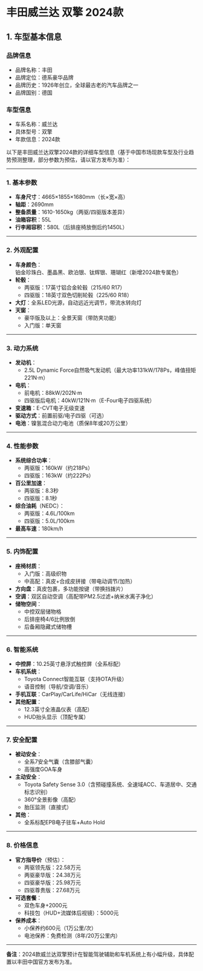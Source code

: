 
# 丰田威兰达 双擎 2024款
## 1. 车型基本信息
### 品牌信息
- 品牌名称：丰田
- 品牌定位：德系豪华品牌
- 品牌历史：1926年创立，全球最古老的汽车品牌之一
- 品牌国别：德国

### 车型信息
- 车系名称：威兰达
- 具体型号：双擎
- 年款信息：2024款

以下是丰田威兰达双擎2024款的详细车型信息（基于中国市场现款车型及行业趋势预测整理，部分参数为预估，请以官方发布为准）：

---

### **1. 基本参数**
- **车身尺寸**：4665×1855×1680mm（长×宽×高）  
- **轴距**：2690mm  
- **整备质量**：1610-1650kg（两驱/四驱版本差异）  
- **油箱容积**：55L  
- **行李厢容积**：580L（后排座椅放倒后约1450L）  

---

### **2. 外观配置**
- **车身颜色**：  
  铂金珍珠白、墨晶黑、欧泊银、钛辉银、珊瑚红（新增2024款专属色）  
- **轮毂**：  
  - 两驱版：17英寸铝合金轮毂（215/60 R17）  
  - 四驱版：18英寸双色切削轮毂（225/60 R18）  
- **大灯**：全系LED光源，自动远近光调节，带流水转向灯  
- **天窗**：  
  - 豪华版及以上：全景天窗（带防夹功能）  
  - 入门版：单天窗  

---

### **3. 动力系统**
- **发动机**：  
  - 2.5L Dynamic Force自然吸气发动机（最大功率131kW/178Ps，峰值扭矩221N·m）  
- **电机**：  
  - 前电机：88kW/202N·m  
  - 四驱版后电机：40kW/121N·m（E-Four电子四驱系统）  
- **变速箱**：E-CVT电子无级变速  
- **驱动方式**：前置前驱/电子四驱（可选）  
- **电池**：镍氢混合动力电池（质保8年或20万公里）  

---

### **4. 性能参数**
- **系统综合功率**：  
  - 两驱版：160kW（约218Ps）  
  - 四驱版：163kW（约222Ps）  
- **百公里加速**：  
  - 两驱版：8.3秒  
  - 四驱版：8.1秒  
- **综合油耗**（NEDC）：  
  - 两驱版：4.6L/100km  
  - 四驱版：5.0L/100km  
- **最高车速**：180km/h  

---

### **5. 内饰配置**
- **座椅材质**：  
  - 入门版：高级织物  
  - 中高配：真皮+合成皮拼接（带电动调节/加热）  
- **方向盘**：真皮包裹，多功能按键（带换挡拨片）  
- **空调**：双区自动空调（高配带PM2.5过滤+纳米水离子净化）  
- **储物空间**：  
  - 中控双层储物格  
  - 后排座椅4/6比例放倒  
  - 后备厢隐藏式储物槽  

---

### **6. 智能系统**
- **中控屏**：10.25英寸悬浮式触控屏（全系标配）  
- **车机系统**：  
  - Toyota Connect智能互联（支持OTA升级）  
  - 语音控制（导航/空调/音乐）  
- **手机互联**：CarPlay/CarLife/HiCar（无线连接）  
- **其他配置**：  
  - 12.3英寸全液晶仪表（高配）  
  - HUD抬头显示（顶配专属）  

---

### **7. 安全配置**
- **被动安全**：  
  - 全系7安全气囊（含膝部气囊）  
  - 高强度GOA车身  
- **主动安全**：  
  - Toyota Safety Sense 3.0（含预碰撞系统、全速域ACC、车道居中、交通标志识别）  
  - 360°全景影像（高配）  
  - 胎压监测（直接式）  
- **其他**：  
  - 全系标配EPB电子驻车+Auto Hold  

---

### **8. 价格信息**
- **官方指导价**（预估）：  
  - 两驱领先版：22.58万元  
  - 两驱豪华版：24.38万元  
  - 四驱豪华版：25.98万元  
  - 四驱尊贵版：27.68万元  
- **可选套餐**：  
  - 双色车身+2000元  
  - 科技包（HUD+流媒体后视镜）：5000元  
- **保养成本**：  
  - 小保养约600元（1万公里/次）  
  - 电池保养：免费检测（8年/20万公里内）  

---

**备注**：2024款威兰达双擎预计在智能驾驶辅助和车机系统上有小幅升级，具体配置以丰田中国官方发布为准。

